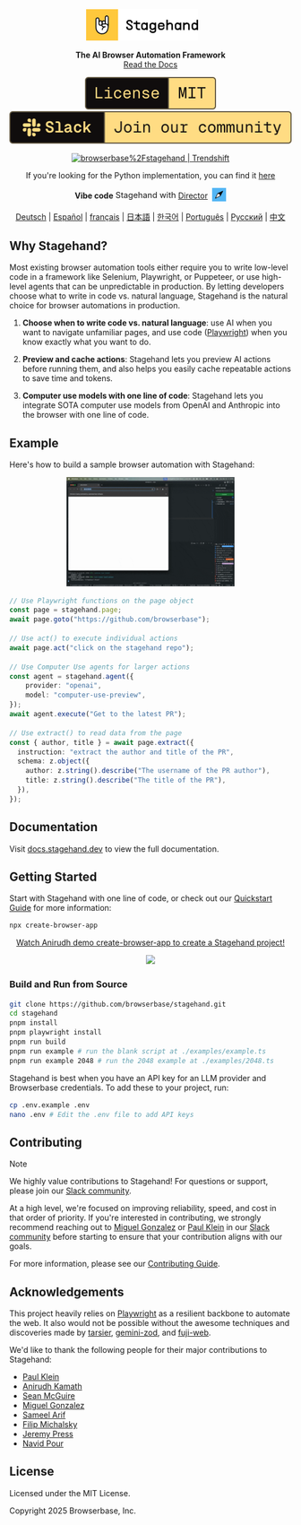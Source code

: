 <div id="toc" align="center" style="margin-bottom: 0;">
  <ul style="list-style: none; margin: 0; padding: 0;">
    <a href="https://stagehand.dev">
      <picture>
        <source media="(prefers-color-scheme: dark)" srcset="media/dark_logo.png" />
        <img alt="Stagehand" src="media/light_logo.png" width="200" style="margin-right: 30px;" />
      </picture>
    </a>
  </ul>
</div>
<p align="center">
  <strong>The AI Browser Automation Framework</strong><br>
  <a href="https://docs.stagehand.dev">Read the Docs</a>
</p>

<p align="center">
  <a href="https://github.com/browserbase/stagehand/tree/main?tab=MIT-1-ov-file#MIT-1-ov-file">
    <picture>
      <source media="(prefers-color-scheme: dark)" srcset="media/dark_license.svg" />
      <img alt="MIT License" src="media/light_license.svg" />
    </picture>
  </a>
  <a href="https://join.slack.com/t/stagehand-dev/shared_invite/zt-38khc8iv5-T2acb50_0OILUaX7lxeBOg">
    <picture>
      <source media="(prefers-color-scheme: dark)" srcset="media/dark_slack.svg" />
      <img alt="Slack Community" src="media/light_slack.svg" />
    </picture>
  </a>
</p>

<p align="center">
	<a href="https://trendshift.io/repositories/12122" target="_blank"><img src="https://trendshift.io/api/badge/repositories/12122" alt="browserbase%2Fstagehand | Trendshift" style="width: 250px; height: 55px;" width="250" height="55"/></a>
</p>

<p align="center">
If you're looking for the Python implementation, you can find it 
<a href="https://github.com/browserbase/stagehand-python"> here</a>
</p>

<div align="center" style="display: flex; align-items: center; justify-content: center; gap: 4px; margin-bottom: 0;">
  <b>Vibe code</b>
  <span style="font-size: 1.05em;"> Stagehand with </span>
  <a href="https://director.ai" style="display: flex; align-items: center;">
    <span>Director</span>
  </a>
  <span> </span>
  <picture>
    <img alt="Director" src="media/director_icon.svg" width="25" />
  </picture>
</div>

<p align="center">
	<!-- Keep these links. Translations will automatically update with the README. -->
	<a href="https://readme-i18n.com/de/browserbase/stagehand">Deutsch</a> | 
	<a href="https://readme-i18n.com/es/browserbase/stagehand">Español</a> | 
	<a href="https://readme-i18n.com/fr/browserbase/stagehand">français</a> | 
	<a href="https://readme-i18n.com/ja/browserbase/stagehand">日本語</a> | 
	<a href="https://readme-i18n.com/ko/browserbase/stagehand">한국어</a> | 
	<a href="https://readme-i18n.com/pt/browserbase/stagehand">Português</a> | 
	<a href="https://readme-i18n.com/ru/browserbase/stagehand">Русский</a> | 
	<a href="https://readme-i18n.com/zh/browserbase/stagehand">中文</a>
</p>

## Why Stagehand?

Most existing browser automation tools either require you to write low-level code in a framework like Selenium, Playwright, or Puppeteer, or use high-level agents that can be unpredictable in production. By letting developers choose what to write in code vs. natural language, Stagehand is the natural choice for browser automations in production.

1. **Choose when to write code vs. natural language**: use AI when you want to navigate unfamiliar pages, and use code ([Playwright](https://playwright.dev/)) when you know exactly what you want to do.

2. **Preview and cache actions**: Stagehand lets you preview AI actions before running them, and also helps you easily cache repeatable actions to save time and tokens.

3. **Computer use models with one line of code**: Stagehand lets you integrate SOTA computer use models from OpenAI and Anthropic into the browser with one line of code.

## Example

Here's how to build a sample browser automation with Stagehand:

<div align="center">
  <div style="max-width:300px;">
    <img src="/media/github_demo.gif" alt="See Stagehand in Action">
  </div>
</div>

```typescript
// Use Playwright functions on the page object
const page = stagehand.page;
await page.goto("https://github.com/browserbase");

// Use act() to execute individual actions
await page.act("click on the stagehand repo");

// Use Computer Use agents for larger actions
const agent = stagehand.agent({
    provider: "openai",
    model: "computer-use-preview",
});
await agent.execute("Get to the latest PR");

// Use extract() to read data from the page
const { author, title } = await page.extract({
  instruction: "extract the author and title of the PR",
  schema: z.object({
    author: z.string().describe("The username of the PR author"),
    title: z.string().describe("The title of the PR"),
  }),
});
```

## Documentation

Visit [docs.stagehand.dev](https://docs.stagehand.dev) to view the full documentation.

## Getting Started

Start with Stagehand with one line of code, or check out our [Quickstart Guide](https://docs.stagehand.dev/get_started/quickstart) for more information:

```bash
npx create-browser-app
```

<div align="center">
    <a href="https://www.loom.com/share/f5107f86d8c94fa0a8b4b1e89740f7a7">
      <p>Watch Anirudh demo create-browser-app to create a Stagehand project!</p>
    </a>
    <a href="https://www.loom.com/share/f5107f86d8c94fa0a8b4b1e89740f7a7">
      <img style="max-width:300px;" src="https://cdn.loom.com/sessions/thumbnails/f5107f86d8c94fa0a8b4b1e89740f7a7-ec3f428b6775ceeb-full-play.gif">
    </a>
  </div>

### Build and Run from Source

```bash
git clone https://github.com/browserbase/stagehand.git
cd stagehand
pnpm install
pnpm playwright install
pnpm run build
pnpm run example # run the blank script at ./examples/example.ts
pnpm run example 2048 # run the 2048 example at ./examples/2048.ts
```

Stagehand is best when you have an API key for an LLM provider and Browserbase credentials. To add these to your project, run:

```bash
cp .env.example .env
nano .env # Edit the .env file to add API keys
```

## Contributing

> [!NOTE]  
> We highly value contributions to Stagehand! For questions or support, please join our [Slack community](https://join.slack.com/t/stagehand-dev/shared_invite/zt-38khc8iv5-T2acb50_0OILUaX7lxeBOg).

At a high level, we're focused on improving reliability, speed, and cost in that order of priority. If you're interested in contributing, we strongly recommend reaching out to [Miguel Gonzalez](https://x.com/miguel_gonzf) or [Paul Klein](https://x.com/pk_iv) in our [Slack community](https://join.slack.com/t/stagehand-dev/shared_invite/zt-38khc8iv5-T2acb50_0OILUaX7lxeBOg) before starting to ensure that your contribution aligns with our goals.

For more information, please see our [Contributing Guide](https://docs.stagehand.dev/examples/contributing).

## Acknowledgements

This project heavily relies on [Playwright](https://playwright.dev/) as a resilient backbone to automate the web. It also would not be possible without the awesome techniques and discoveries made by [tarsier](https://github.com/reworkd/tarsier), [gemini-zod](https://github.com/jbeoris/gemini-zod), and [fuji-web](https://github.com/normal-computing/fuji-web).

We'd like to thank the following people for their major contributions to Stagehand:
- [Paul Klein](https://github.com/pkiv)
- [Anirudh Kamath](https://github.com/kamath)
- [Sean McGuire](https://github.com/seanmcguire12)
- [Miguel Gonzalez](https://github.com/miguelg719)
- [Sameel Arif](https://github.com/sameelarif)
- [Filip Michalsky](https://github.com/filip-michalsky)
- [Jeremy Press](https://x.com/jeremypress)
- [Navid Pour](https://github.com/navidpour)

## License

Licensed under the MIT License.

Copyright 2025 Browserbase, Inc.
